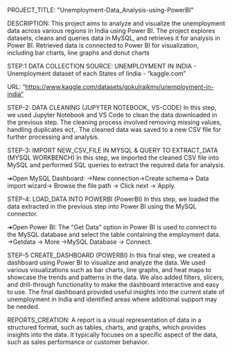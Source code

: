 PROJECT_TITLE:
"Unemployment-Data_Analysis-using-PowerBI"


DESCRIPTION:
This project aims to analyze and visualize the unemployment data across various regions in India using Power BI. The project explores datasets, cleans and queries data in MySQL, and retrieves it for analysis in Power BI. Retrieved data is connected to Power BI for visualization, including bar charts, line graphs and donut charts



STEP:1 DATA COLLECTION
SOURCE:
UNEMPLOYMENT IN INDIA - Unemployment dataset of each States of Iindia - “kaggle.com”

URL:
“https://www.kaggle.com/datasets/gokulrajkmv/unemployment-in-india”



STEP-2: DATA CLEANING (JUPYTER NOTEBOOK_ VS-CODE)
In this step, we used Jupyter Notebook and VS Code to clean the data downloaded in the previous step. The cleaning process involved removing missing values, handling duplicates ect,. The cleaned data was saved to a new CSV file for further processing and analysis.



STEP-3: IMPORT NEW_CSV_FILE IN MYSQL & QUERY TO EXTRACT_DATA (MYSQL WORKBENCH)
In this step, we imported the cleaned CSV file into MySQL and performed SQL queries to extract the required data for analysis.

➔Open MySQL Dashboard:
→New connection→Create schema→ Data import wizard→ Browse the file path → Click next → Apply.



STEP-4: LOAD_DATA INTO POWERBI (PowerBI)
In this step, we loaded the data extracted in the previous step into Power BI using the MySQL connector.

➔Open Power BI:
The "Get Data" option in Power BI is used to connect to the MySQL database and select the table containing the employment data.
→Getdata → More →MySQL Database → Connect.



STEP-5 CREATE_DASHBOARD (POWERBI)
In this final step, we created a dashboard using Power BI to visualize and analyze the data. We used various visualizations such as bar charts, line graphs, and heat maps to showcase the trends and patterns in the data. We also added filters, slicers, and drill-through functionality to make the dashboard interactive and easy to use. The final dashboard provided useful insights into the current state of unemployment in India and identified areas where additional support may be needed.



REPORTS_CREATION:
A report is a visual representation of data in a structured format, such as tables, charts, and graphs, which provides insights into the data. It typically focuses on a specific aspect of the data, such as sales performance or customer behavior.



